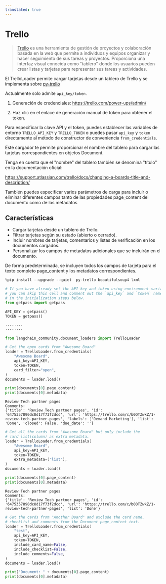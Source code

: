 ```yaml
---
translated: true
---
```


# Trello

>[Trello](https://www.atlassian.com/software/trello) es una herramienta de gestión de proyectos y colaboración basada en la web que permite a individuos y equipos organizar y hacer seguimiento de sus tareas y proyectos. Proporciona una interfaz visual conocida como "tablero" donde los usuarios pueden crear listas y tarjetas para representar sus tareas y actividades.

El TrelloLoader permite cargar tarjetas desde un tablero de Trello y se implementa sobre [py-trello](https://pypi.org/project/py-trello/)

Actualmente solo admite `api_key/token`.

1. Generación de credenciales: https://trello.com/power-ups/admin/

2. Haz clic en el enlace de generación manual de token para obtener el token.

Para especificar la clave API y el token, puedes establecer las variables de entorno ``TRELLO_API_KEY`` y ``TRELLO_TOKEN`` o puedes pasar ``api_key`` y ``token`` directamente al método de constructor de conveniencia `from_credentials`.

Este cargador te permite proporcionar el nombre del tablero para cargar las tarjetas correspondientes en objetos Document.

Tenga en cuenta que el "nombre" del tablero también se denomina "título" en la documentación oficial:

https://support.atlassian.com/trello/docs/changing-a-boards-title-and-description/

También puedes especificar varios parámetros de carga para incluir o eliminar diferentes campos tanto de las propiedades page_content del documento como de los metadatos.

## Características

- Cargar tarjetas desde un tablero de Trello.
- Filtrar tarjetas según su estado (abierto o cerrado).
- Incluir nombres de tarjetas, comentarios y listas de verificación en los documentos cargados.
- Personalizar los campos de metadatos adicionales que se incluirán en el documento.

De forma predeterminada, se incluyen todos los campos de tarjeta para el texto completo page_content y los metadatos correspondientes.

```python
%pip install --upgrade --quiet  py-trello beautifulsoup4 lxml
```

```python
# If you have already set the API key and token using environment variables,
# you can skip this cell and comment out the `api_key` and `token` named arguments
# in the initialization steps below.
from getpass import getpass

API_KEY = getpass()
TOKEN = getpass()
```

```output
········
········
```

```python
from langchain_community.document_loaders import TrelloLoader

# Get the open cards from "Awesome Board"
loader = TrelloLoader.from_credentials(
    "Awesome Board",
    api_key=API_KEY,
    token=TOKEN,
    card_filter="open",
)
documents = loader.load()

print(documents[0].page_content)
print(documents[0].metadata)
```

```output
Review Tech partner pages
Comments:
{'title': 'Review Tech partner pages', 'id': '6475357890dc8d17f73f2dcc', 'url': 'https://trello.com/c/b0OTZwkZ/1-review-tech-partner-pages', 'labels': ['Demand Marketing'], 'list': 'Done', 'closed': False, 'due_date': ''}
```

```python
# Get all the cards from "Awesome Board" but only include the
# card list(column) as extra metadata.
loader = TrelloLoader.from_credentials(
    "Awesome Board",
    api_key=API_KEY,
    token=TOKEN,
    extra_metadata=("list"),
)
documents = loader.load()

print(documents[0].page_content)
print(documents[0].metadata)
```

```output
Review Tech partner pages
Comments:
{'title': 'Review Tech partner pages', 'id': '6475357890dc8d17f73f2dcc', 'url': 'https://trello.com/c/b0OTZwkZ/1-review-tech-partner-pages', 'list': 'Done'}
```

```python
# Get the cards from "Another Board" and exclude the card name,
# checklist and comments from the Document page_content text.
loader = TrelloLoader.from_credentials(
    "test",
    api_key=API_KEY,
    token=TOKEN,
    include_card_name=False,
    include_checklist=False,
    include_comments=False,
)
documents = loader.load()

print("Document: " + documents[0].page_content)
print(documents[0].metadata)
```
